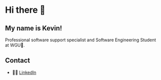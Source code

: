 # Hi there 👋
## My name is Kevin!

Professional software support specialist and Software Engineering Student at WGU🦉.



## Contact
- 👨‍💻 [LinkedIn](https://www.linkedin.com/in/kevindaresmith/)




